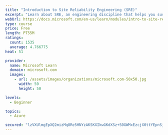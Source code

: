 ```yaml
---
title: "Introduction to Site Reliability Engineering (SRE)"
excerpt: "Learn about SRE, an engineering discipline that helps you sustainably achieve the appropriate level of reliability in your systems, services, and products."
webUrl: https://docs.microsoft.com/en-us/learn/modules/intro-to-site-reliability-engineering/
type: course
price: Free
length: PT55M
ratings:
  count: 1535
  average: 4.766775
heat: 51

provider:
  name: Microsoft Learn
  domain: microsoft.com
  images:
    - url: /assets/images/organizations/microsoft.com-50x50.jpg
      width: 50
      height: 50

levels:
  - Beginner

topics:
  - Azure

secured: "lzVXUlmgEpXQ2mizMq8Re5HNYzAKSKXIkwGKdXSz+S0GWMxEzcjX0ttYEpnSjfPQIWzpn1r4Id0aLCZzjEuCxvuSVtahouprXMFf6ayJz81BZ5jZR7vgQMew1ScK7a35KZURunMKpQ/8J351fBHkooSU0iJY/A2ZDmYCTFqhg8I8lrqJXweX1s8XvhjstaMhWlR3P5UbzLHYtv3DeEuEdeICIZfv6nEpA8HbOZCscWI/U/Jd+kocu8ymBOxJuGLuYKHQj/Y8DQtjr/cliLXIEJ6CAs4AkT/LDVUS5VSUxpr7TsFxI5Thci781gSGQdxY7dTC2VvCkgJH/DACtcg+cYIOZzdQR89cHVc7mGyARdpDfonyCRFrBqLEB6Efv7zyMcgLuWhX3EXkUkhgy5wecv1g62T36+3ZomegzkqmGsI=;qa0K7TNH1lcekW2TljCRfA=="
---
```


